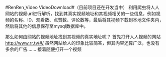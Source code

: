 #RenRen_Video
VideoDownload#（目前项目还在开发当中）
利用爬虫将人人网站的视频url进行解析，找到其真实视频地址和其视频相关的一些信息，例如视频的名称、ID、观看数、点赞数、评论数等，最后将其视频下载到本地文件夹内，然后将其他的信息保存至mysql数据库中。

那么如何由网站的视频地址找到其视频的真实地址呢？
首先打开人人视频的网站 http://www.rr.tv/#/
虽然网站给人的印象比较简答，但其内容还算广泛，也没有多余的广告.......
接着随便打开一个视频
